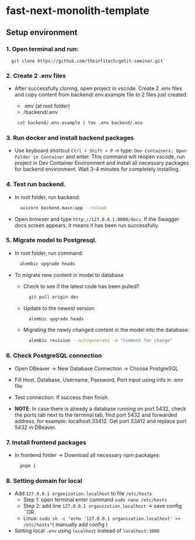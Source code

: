 # fast-next-monolith-template

## Setup environment

### 1. Open terminal and run:

```git
  git clone https://github.com/theinfitech/getit-seminar.git`
```

### 2. Create 2 .env files

- After successfully cloning, open project in vscode. Create 2 .env files and copy content from backend/.env.example file to 2 files just created:
  - .env (at root folder)
  - /backend/.env

   ```bash
    cat backend/.env.example | tee .env backend/.env
  ```

### 3. Run docker and install backend packages

- Use keyboard shortcut `Ctrl + Shift + P` -> type: `Dev Containers: Open Folder in Container` and enter. This command will reopen vscode, run project in Dev Container Environment and install all necessary packages for backend environment. Wait 3-4 minutes for completely installing.

### 4. Test run backend.

- In root folder, run backend:

  ```bash
    uvicorn backend.main:app --reload
  ```

- Open browser and type `http://127.0.0.1:8000/docs`. If the Swagger docs screen appears, it means it has been run successfully.

### 5. Migrate model to Postgresql.

- In root folder, run command:

  ```bash
    alembic upgrade heads
  ```

- To migrate new content in model to database
  + Check to see if the latest code has been pulled?

    ```bash
      git pull origin dev
    ```

  + Update to the newest version

    ```bash
      alembic upgrade heads
    ```

  + Migrating the newly changed content in the model into the database:

    ```bash
      alembic revision --autogenerate -m "Comment for change"
    ```


### 6. Check PostgreSQL connection

- Open DBeaver -> New Database Connection -> Choose PostgreSQL
- Fill Host, Database, Username, Password, Port input using info in .env file
- Test connection. If success then finish.

- **NOTE**: In case there is already a database running on port 5432, check the ports tab next to the terminal tab, find port 5432 and forwarded address, for example: localhost:33412. Get port 33412 and replace port 5432 in DBeaver.


### 7. Install frontend packages

- In frontend folder -> Download all necessary npm packages:

  ```bash
    pnpm i
  ```

### 8. Setting domain for local

- Add `127.0.0.1 organization.localhost` to file `/etc/hosts`
    - Step 1: open terminal enter command `sudo nano /etc/hosts`
    - Step 2: add line `127.0.0.1 organization.localhost` -> save config
  ``OR
  - Linux: `sudo sh -c "echo '127.0.0.1 organization.localhost' >> /etc/hosts"`( manually add config )
- Setting local `.env` using `localhost` instead of `localhost:3000`
